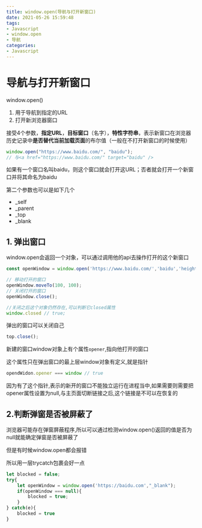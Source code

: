 ```yaml
---
title: window.open(导航与打开新窗口)
date: 2021-05-26 15:59:48
tags:
- Javascript
- window.open
- 导航
categories:
- Javascript
---
```




# 导航与打开新窗口

window.open()

1. 用于导航到指定的URL
2. 打开新浏览器窗口

接受4个参数，**指定URL**，**目标窗口**（名字），**特性字符串**，表示新窗口在浏览器历史记录中**是否替代当前加载页面**的布尔值（一般在不打开新窗口的时候使用）

```js
window.open("https://www.baidu.com/", "baidu");
// 与<a href="https://www.baidu.com/" target="baidu" />
```

如果有一个窗口名叫baidu，则这个窗口就会打开这URL；否者就会打开一个新窗口并将其命名为baidu

第二个参数也可以是如下几个

- _self
- _parent
- _top
- _blank

## 1. 弹出窗口

window.open会返回一个对象，可以通过调用他的api去操作打开的这个新窗口

```js
const openWindow = window.open('https://www.baidu.com/','baidu','height=400,width=500,top=10,left=10,resizable=yes');

// 移动打开的窗口
openWindow.moveTo(100, 100);
// 关闭打开的窗口
openWindow.close();

//关闭之后这个对象仍然存在,可以判断它closed属性
window.closed // true;
```

弹出的窗口可以关闭自己

```js
top.close();
```

新建的窗口window对象上有个属性`opener`,指向他打开的窗口

这个属性只在弹出窗口的最上层window对象有定义,就是指针

```js
opendWidon.opener === window // true
```

因为有了这个指针,表示的新开的窗口不能独立运行在进程当中,如果需要则需要把opener属性设置为null,与主页面切断链接之后,这个链接是不可以在恢复的

## 2.判断弹窗是否被屏蔽了

浏览器可能存在弹窗屏蔽程序,所以可以通过检测window.open()返回的值是否为null就能确定弹窗是否被屏蔽了

但是有时候window.open都会报错

所以用一层trycatch包裹会好一点

```js
let blocked = false;
try{
    let openWindow = window.open('https://baidu.com',"_blank");
    if(openWindow === null){
        blocked = true;
    }
} catch(e){
    blocked = true
}
```




